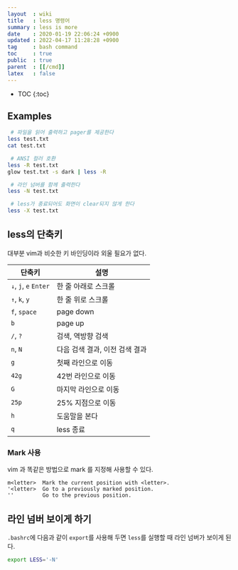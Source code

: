 ```yaml
---
layout  : wiki
title   : less 명령어
summary : less is more
date    : 2020-01-19 22:06:24 +0900
updated : 2022-04-17 11:28:28 +0900
tag     : bash command
toc     : true
public  : true
parent  : [[/cmd]]
latex   : false
---
```

* TOC
{:toc}

## Examples

```sh
 # 파일을 읽어 출력하고 pager를 제공한다
less test.txt
cat test.txt

 # ANSI 컬러 호환
less -R test.txt
glow test.txt -s dark | less -R

 # 라인 넘버를 함께 출력한다
less -N test.txt

 # less가 종료되어도 화면이 clear되지 않게 한다
less -X test.txt
```

## less의 단축키
대부분 vim과 비슷한 키 바인딩이라 외울 필요가 없다.

| 단축키                | 설명                           |
|-----------------------|--------------------------------|
| `↓`, `j`, `e` `Enter` | 한 줄 아래로 스크롤            |
| `↑`, `k`, `y`         | 한 줄 위로 스크롤              |
| `f`, `space`          | page down                      |
| `b`                   | page up                        |
| `/`, `?`              | 검색, 역방향 검색              |
| `n`, `N`              | 다음 검색 결과, 이전 검색 결과 |
| `g`                   | 첫째 라인으로 이동             |
| `42g`                 | 42번 라인으로 이동             |
| `G`                   | 마지막 라인으로 이동           |
| `25p`                 | 25% 지점으로 이동              |
| `h`                   | 도움말을 본다                  |
| `q`                   | less 종료                      |

### Mark 사용

vim 과 똑같은 방법으로 mark 를 지정해 사용할 수 있다.

```
m<letter>  Mark the current position with <letter>.
'<letter>  Go to a previously marked position.
''         Go to the previous position.
```

## 라인 넘버 보이게 하기

`.bashrc`에 다음과 같이 `export`를 사용해 두면 `less`를 실행할 때 라인 넘버가 보이게 된다.

```sh
export LESS='-N'
```

